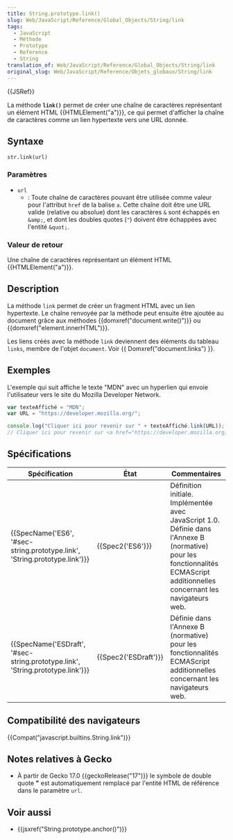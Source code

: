 ```yaml
---
title: String.prototype.link()
slug: Web/JavaScript/Reference/Global_Objects/String/link
tags:
  - JavaScript
  - Méthode
  - Prototype
  - Reference
  - String
translation_of: Web/JavaScript/Reference/Global_Objects/String/link
original_slug: Web/JavaScript/Reference/Objets_globaux/String/link
---
```

{{JSRef}}

La méthode **`link()`** permet de créer une chaîne de caractères représentant un élément HTML {{HTMLElement("a")}}, ce qui permet d'afficher la chaîne de caractères comme un lien hypertexte vers une URL donnée.

## Syntaxe

    str.link(url)

### Paramètres

- `url`
  - : Toute chaîne de caractères pouvant être utilisée comme valeur pour l'attribut `href` de la balise `a`. Cette chaîne doit être une URL valide (relative ou absolue) dont les caractères `&` sont échappés en `&amp;`, et dont les doubles quotes (`"`) doivent être échappées avec l'entité `&quot;`.

### Valeur de retour

Une chaîne de caractères représentant un élément HTML {{HTMLElement("a")}}.

## Description

La méthode `link` permet de créer un fragment HTML avec un lien hypertexte. Le chaîne renvoyée par la méthode peut ensuite être ajoutée au document grâce aux méthodes {{domxref("document.write()")}} ou {{domxref("element.innerHTML")}}.

Les liens créés avec la méthode `link` deviennent des éléments du tableau `links`, membre de l'objet `document`. Voir {{ Domxref("document.links") }}.

## Exemples

L'exemple qui suit affiche le texte "MDN" avec un hyperlien qui envoie l'utilisateur vers le site du Mozilla Developer Network.

```js
var texteAffiché = "MDN";
var URL = "https://developer.mozilla.org/";

console.log("Cliquer ici pour revenir sur " + texteAffiché.link(URL));
// Cliquer ici pour revenir sur <a href="https://developer.mozilla.org/">MDN</a>
```

## Spécifications

| Spécification                                                                                            | État                         | Commentaires                                                                                                                                                                 |
| -------------------------------------------------------------------------------------------------------- | ---------------------------- | ---------------------------------------------------------------------------------------------------------------------------------------------------------------------------- |
| {{SpecName('ES6', '#sec-string.prototype.link', 'String.prototype.link')}}     | {{Spec2('ES6')}}         | Définition initiale. Implémentée avec JavaScript 1.0. Définie dans l'Annexe B (normative) pour les fonctionnalités ECMAScript additionnelles concernant les navigateurs web. |
| {{SpecName('ESDraft', '#sec-string.prototype.link', 'String.prototype.link')}} | {{Spec2('ESDraft')}} | Définie dans l'Annexe B (normative) pour les fonctionnalités ECMAScript additionnelles concernant les navigateurs web.                                                       |

## Compatibilité des navigateurs

{{Compat("javascript.builtins.String.link")}}

## Notes relatives à Gecko

- À partir de Gecko 17.0 {{geckoRelease("17")}} le symbole de double quote **"** est automatiquement remplacé par l'entité HTML de référence dans le paramètre `url`.

## Voir aussi

- {{jsxref("String.prototype.anchor()")}}
